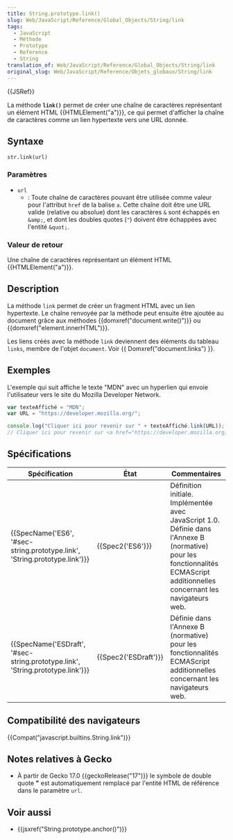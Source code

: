 ```yaml
---
title: String.prototype.link()
slug: Web/JavaScript/Reference/Global_Objects/String/link
tags:
  - JavaScript
  - Méthode
  - Prototype
  - Reference
  - String
translation_of: Web/JavaScript/Reference/Global_Objects/String/link
original_slug: Web/JavaScript/Reference/Objets_globaux/String/link
---
```

{{JSRef}}

La méthode **`link()`** permet de créer une chaîne de caractères représentant un élément HTML {{HTMLElement("a")}}, ce qui permet d'afficher la chaîne de caractères comme un lien hypertexte vers une URL donnée.

## Syntaxe

    str.link(url)

### Paramètres

- `url`
  - : Toute chaîne de caractères pouvant être utilisée comme valeur pour l'attribut `href` de la balise `a`. Cette chaîne doit être une URL valide (relative ou absolue) dont les caractères `&` sont échappés en `&amp;`, et dont les doubles quotes (`"`) doivent être échappées avec l'entité `&quot;`.

### Valeur de retour

Une chaîne de caractères représentant un élément HTML {{HTMLElement("a")}}.

## Description

La méthode `link` permet de créer un fragment HTML avec un lien hypertexte. Le chaîne renvoyée par la méthode peut ensuite être ajoutée au document grâce aux méthodes {{domxref("document.write()")}} ou {{domxref("element.innerHTML")}}.

Les liens créés avec la méthode `link` deviennent des éléments du tableau `links`, membre de l'objet `document`. Voir {{ Domxref("document.links") }}.

## Exemples

L'exemple qui suit affiche le texte "MDN" avec un hyperlien qui envoie l'utilisateur vers le site du Mozilla Developer Network.

```js
var texteAffiché = "MDN";
var URL = "https://developer.mozilla.org/";

console.log("Cliquer ici pour revenir sur " + texteAffiché.link(URL));
// Cliquer ici pour revenir sur <a href="https://developer.mozilla.org/">MDN</a>
```

## Spécifications

| Spécification                                                                                            | État                         | Commentaires                                                                                                                                                                 |
| -------------------------------------------------------------------------------------------------------- | ---------------------------- | ---------------------------------------------------------------------------------------------------------------------------------------------------------------------------- |
| {{SpecName('ES6', '#sec-string.prototype.link', 'String.prototype.link')}}     | {{Spec2('ES6')}}         | Définition initiale. Implémentée avec JavaScript 1.0. Définie dans l'Annexe B (normative) pour les fonctionnalités ECMAScript additionnelles concernant les navigateurs web. |
| {{SpecName('ESDraft', '#sec-string.prototype.link', 'String.prototype.link')}} | {{Spec2('ESDraft')}} | Définie dans l'Annexe B (normative) pour les fonctionnalités ECMAScript additionnelles concernant les navigateurs web.                                                       |

## Compatibilité des navigateurs

{{Compat("javascript.builtins.String.link")}}

## Notes relatives à Gecko

- À partir de Gecko 17.0 {{geckoRelease("17")}} le symbole de double quote **"** est automatiquement remplacé par l'entité HTML de référence dans le paramètre `url`.

## Voir aussi

- {{jsxref("String.prototype.anchor()")}}
